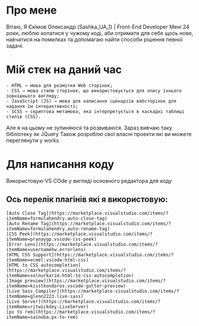 # Про мене
Вітаю, Я Єкімов Олександр (Sashka_UA_1) | Front-End Developer
Мені 24 роки, люблю копатися у чужому коді, аби отримати для себе щось нове, навчатися на помилках та допомагаю найти способи рішення певної задачі.
# Мій стек на даний час
	- HTML → мова для розмітки Web сторінок;
	- CSS → мова стилю сторінок, що використовується для опису їхнього зовнішнього вигляду;
	- JavaScript (JS) → мова для написання сценаріїв вебсторінок для надання їм інтерактивності;
	- SCSS → скриптова метамова, яка інтерпретується в каскадні таблиці стилів (CSS).
Але я на цьому не зупиняюся та розвиваюся.
Зараз вивчаю таку бібліотеку як JQuery
Також розроблю свої власні проекти які ви можете переглянути у works

# Для написання коду
Використовую VS COde у вигляді основного редактора для коду
## Ось перелік плагінів які я використовую:
	[Auto Close Tag](https://marketplace.visualstudio.com/items/?itemName=formulahendry.auto-close-tag)
	[Auto Rename Tag](https://marketplace.visualstudio.com/items/?itemName=formulahendry.auto-rename-tag)
	[CSS Peek](https://marketplace.visualstudio.com/items/?itemName=pranaygp.vscode-css-peek)
	[Error Lens](https://marketplace.visualstudio.com/items/?itemName=usernamehw.errorlens)
	[HTML CSS Support](https://marketplace.visualstudio.com/items/?itemName=ecmel.vscode-html-css)
	[HTML to CSS autocompletion](https://marketplace.visualstudio.com/items/?itemName=solnurkarim.html-to-css-autocompletion)
	[Image preview](https://marketplace.visualstudio.com/items/?itemName=kisstkondoros.vscode-gutter-preview)
	[Live Sass Compiler](https://marketplace.visualstudio.com/items/?itemName=glenn2223.live-sass)
	[Live Server](https://marketplace.visualstudio.com/items/?itemName=ritwickdey.LiveServer)
	[px to rem](https://marketplace.visualstudio.com/items/?itemName=sainoba.px-to-rem)
